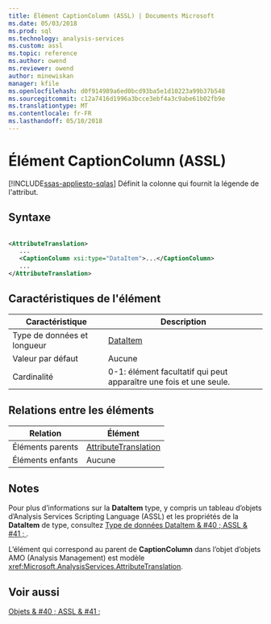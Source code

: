 ```yaml
---
title: Élément CaptionColumn (ASSL) | Documents Microsoft
ms.date: 05/03/2018
ms.prod: sql
ms.technology: analysis-services
ms.custom: assl
ms.topic: reference
ms.author: owend
ms.reviewer: owend
author: minewiskan
manager: kfile
ms.openlocfilehash: d0f914989a6ed0bcd93ba5e1d10223a99b37b548
ms.sourcegitcommit: c12a7416d1996a3bcce3ebf4a3c9abe61b02fb9e
ms.translationtype: MT
ms.contentlocale: fr-FR
ms.lasthandoff: 05/10/2018
---
```

# <a name="captioncolumn-element-assl"></a>Élément CaptionColumn (ASSL)
[!INCLUDE[ssas-appliesto-sqlas](../../../includes/ssas-appliesto-sqlas.md)]
  Définit la colonne qui fournit la légende de l'attribut.  
  
## <a name="syntax"></a>Syntaxe  
  
```xml  
  
<AttributeTranslation>  
   ...  
   <CaptionColumn xsi:type="DataItem">...</CaptionColumn>  
   ...  
</AttributeTranslation>  
```  
  
## <a name="element-characteristics"></a>Caractéristiques de l'élément  
  
|Caractéristique|Description|  
|--------------------|-----------------|  
|Type de données et longueur|[DataItem](../../../analysis-services/scripting/data-type/dataitem-data-type-assl.md)|  
|Valeur par défaut|Aucune|  
|Cardinalité|0-1: élément facultatif qui peut apparaître une fois et une seule.|  
  
## <a name="element-relationships"></a>Relations entre les éléments  
  
|Relation|Élément|  
|------------------|-------------|  
|Éléments parents|[AttributeTranslation](../../../analysis-services/scripting/data-type/attributetranslation-data-type-assl.md)|  
|Éléments enfants|Aucune|  
  
## <a name="remarks"></a>Notes  
 Pour plus d’informations sur la **DataItem** type, y compris un tableau d’objets d’Analysis Services Scripting Language (ASSL) et les propriétés de la **DataItem** de type, consultez [Type de données DataItem & #40 ; ASSL & #41 ; ](../../../analysis-services/scripting/data-type/dataitem-data-type-assl.md).  
  
 L’élément qui correspond au parent de **CaptionColumn** dans l’objet d’objets AMO (Analysis Management) est modèle <xref:Microsoft.AnalysisServices.AttributeTranslation>.  
  
## <a name="see-also"></a>Voir aussi  
 [Objets & #40 ; ASSL & #41 ;](../../../analysis-services/scripting/objects/objects-assl.md)  
  
  
